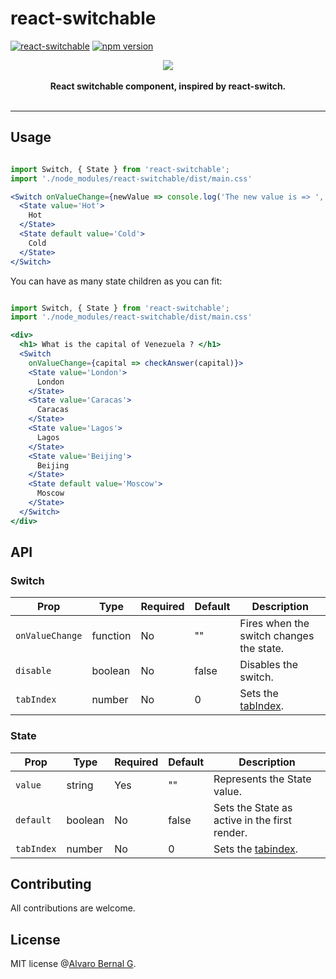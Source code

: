 # react-switchable

[![react-switchable](https://travis-ci.org/AlvaroBernalG/react-switchable.svg?branch=master
)](https://badge.fury.io/js/react-switchable)
[![npm
version](https://badge.fury.io/js/react-switchable.svg)](https://badge.fury.io/js/react-switchable)


<p align="center">
  <img src="https://lab.alvarobg.com/react-switchable/assets/example.gif"/>
  <br><br>
  <b> React switchable component, inspired by react-switch. </b>
  <br><br>
</p>

---


## Usage

```jsx

import Switch, { State } from 'react-switchable';
import './node_modules/react-switchable/dist/main.css'

<Switch onValueChange={newValue => console.log('The new value is => ', newValue)}>
  <State value='Hot'>
    Hot
  </State>
  <State default value='Cold'>
    Cold
  </State>
</Switch>
``` 

You can have as many state children as you can fit:

```jsx

import Switch, { State } from 'react-switchable';
import './node_modules/react-switchable/dist/main.css'

<div>
  <h1> What is the capital of Venezuela ? </h1>
  <Switch 
    onValueChange={capital => checkAnswer(capital)}>
    <State value='London'>
      London
    </State>
    <State value='Caracas'>
      Caracas
    </State>
    <State value='Lagos'>
      Lagos
    </State>
    <State value='Beijing'>
      Beijing
    </State>
    <State default value='Moscow'>
      Moscow
    </State>
  </Switch>
</div>
``` 


## API

### Switch

Prop | Type | Required | Default | Description 
-----|------|----------|---------|-------------
`onValueChange`| function | No |  "" | Fires when the switch changes the state.
`disable` | boolean | No | false | Disables the switch. 
`tabIndex` | number | No | 0 | Sets the [tabIndex](https://developer.mozilla.org/en-US/docs/Web/API/HTMLElement/tabIndex).

### State

Prop | Type | Required | Default | Description
-----|------|----------|---------|-------------
`value`| string | Yes |  "" | Represents the State value.
`default` | boolean | No | false | Sets the State as active in the first render.
`tabIndex` | number | No | 0 | Sets the [tabindex](https://developer.mozilla.org/en-US/docs/Web/API/HTMLElement/tabIndex).


## Contributing

All contributions are welcome.

## License

MIT license @[Alvaro Bernal G](https://alvarobg.com).

